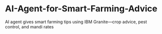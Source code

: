 # AI-Agent-for-Smart-Farming-Advice
AI agent gives smart farming tips using IBM Granite—crop advice, pest control, and mandi rates
